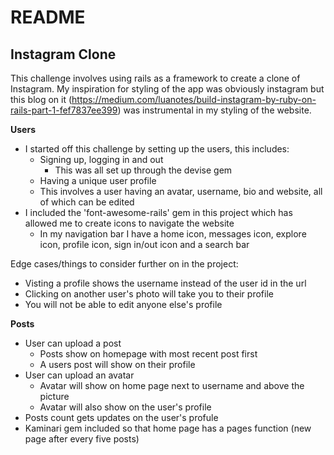 # README

## Instagram Clone

This challenge involves using rails as a framework to create a clone of   Instagram. My inspiration for styling of the app was obviously instagram but this blog on it (https://medium.com/luanotes/build-instagram-by-ruby-on-rails-part-1-fef7837ee399) was instrumental in my styling of the website. 

**Users**

- I started off this challenge by setting up the users, this includes:
  - Signing up, logging in and out
    - This was all set up through the devise gem
  - Having a unique user profile
   - This involves a user having an avatar, username, bio and website, all of which can be edited 
- I included the 'font-awesome-rails' gem in this project which has allowed me to create icons to navigate the website
  - In my navigation bar I have a home icon, messages icon, explore icon, profile icon, sign in/out icon and a search bar


Edge cases/things to consider further on in the project:
- Visting a profile shows the username instead of the user id in the url
- Clicking on another user's photo will take you to their profile
- You will not be able to edit anyone else's profile

**Posts**

- User can upload a post
  - Posts show on homepage with most recent post first
  - A users post will show on their profile
- User can upload an avatar
  - Avatar will show on home page next to username and above the picture
  - Avatar will also show on the user's profile
- Posts count gets updates on the user's profule
- Kaminari gem included so that home page has a pages function (new page after every five posts)
